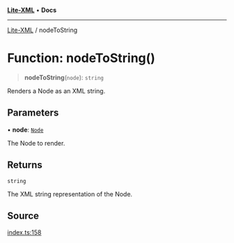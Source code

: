 [**Lite-XML**](../README.md) • **Docs**

***

[Lite-XML](../globals.md) / nodeToString

# Function: nodeToString()

> **nodeToString**(`node`): `string`

Renders a Node as an XML string.

## Parameters

• **node**: [`Node`](../type-aliases/Node.md)

The Node to render.

## Returns

`string`

The XML string representation of the Node.

## Source

[index.ts:158](https://github.com/softcraft-development/lite-xml/blob/49f3c16147244518d1d768b0451f699d96f841ba/src/index.ts#L158)
